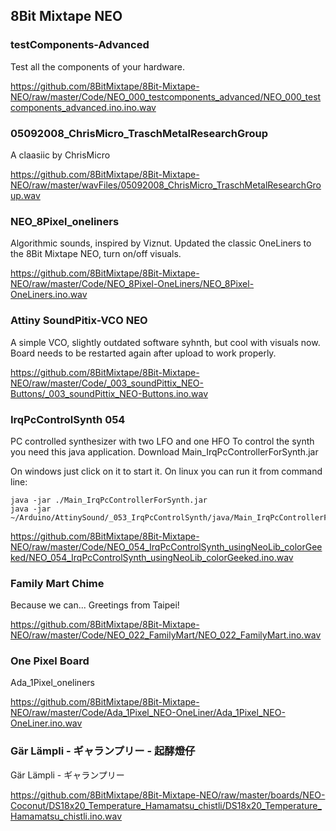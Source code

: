 ## 8Bit Mixtape NEO


### testComponents-Advanced

Test all the components of your hardware.

https://github.com/8BitMixtape/8Bit-Mixtape-NEO/raw/master/Code/NEO_000_testcomponents_advanced/NEO_000_testcomponents_advanced.ino.ino.wav

### 05092008_ChrisMicro_TraschMetalResearchGroup

A claasiic by ChrisMicro

https://github.com/8BitMixtape/8Bit-Mixtape-NEO/raw/master/wavFiles/05092008_ChrisMicro_TraschMetalResearchGroup.wav


### NEO_8Pixel_oneliners

Algorithmic sounds, inspired by Viznut. Updated the classic OneLiners to the 8Bit Mixtape NEO, turn on/off visuals.

https://github.com/8BitMixtape/8Bit-Mixtape-NEO/raw/master/Code/NEO_8Pixel-OneLiners/NEO_8Pixel-OneLiners.ino.wav


### Attiny SoundPitix-VCO NEO

A simple VCO, slightly outdated software syhnth, but cool with visuals now. Board needs to be restarted again after upload to work properly.

https://github.com/8BitMixtape/8Bit-Mixtape-NEO/raw/master/Code/_003_soundPittix_NEO-Buttons/_003_soundPittix_NEO-Buttons.ino.wav

### IrqPcControlSynth 054

PC controlled synthesizer with two LFO and one HFO To control the synth you need this java application. Download Main_IrqPcControllerForSynth.jar

On windows just click on it to start it. On linux you can run it from command line:

```
java -jar ./Main_IrqPcControllerForSynth.jar
java -jar ~/Arduino/AttinySound/_053_IrqPcControlSynth/java/Main_IrqPcControllerForSynth.jar
```

https://github.com/8BitMixtape/8Bit-Mixtape-NEO/raw/master/Code/NEO_054_IrqPcControlSynth_usingNeoLib_colorGeeked/NEO_054_IrqPcControlSynth_usingNeoLib_colorGeeked.ino.wav

### Family Mart Chime

Because we can... Greetings from Taipei!

https://github.com/8BitMixtape/8Bit-Mixtape-NEO/raw/master/Code/NEO_022_FamilyMart/NEO_022_FamilyMart.ino.wav

### One Pixel Board

Ada_1Pixel_oneliners

https://github.com/8BitMixtape/8Bit-Mixtape-NEO/raw/master/Code/Ada_1Pixel_NEO-OneLiner/Ada_1Pixel_NEO-OneLiner.ino.wav


### Gär Lämpli - ギャランプリー - 起酵燈仔

Gär Lämpli - ギャランプリー

https://github.com/8BitMixtape/8Bit-Mixtape-NEO/raw/master/boards/NEO-Coconut/DS18x20_Temperature_Hamamatsu_chistli/DS18x20_Temperature_Hamamatsu_chistli.ino.wav